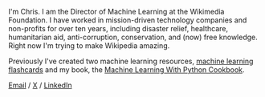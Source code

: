 I'm Chris. I am the Director of Machine Learning at the Wikimedia Foundation. I have worked in mission-driven technology companies and non-profits for over ten years, including disaster relief, healthcare, humanitarian aid, anti-corruption, conservation, and (now) free knowledge. Right now I'm trying to make Wikipedia amazing.

Previously I've created two machine learning resources, [machine learning flashcards](https://machinelearningflashcards.com) and my book, the [Machine Learning With Python Cookbook](https://www.amazon.com/Machine-Learning-Python-Cookbook-Preprocessing/dp/1491989386).

[Email](mailto:cralbon@gmail.com) / [X](https://x.com/chrisalbon) / [LinkedIn](https://www.linkedin.com/in/chrisralbon/)
